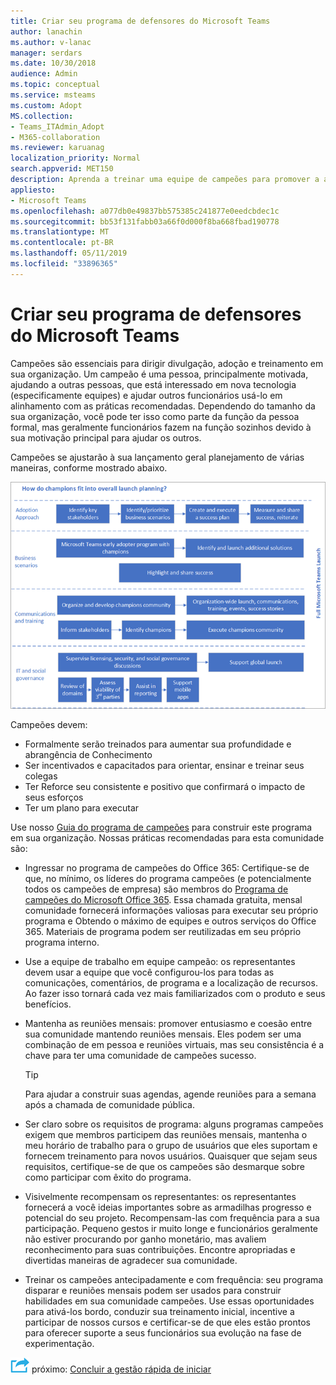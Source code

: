 ```yaml
---
title: Criar seu programa de defensores do Microsoft Teams
author: lanachin
ms.author: v-lanac
manager: serdars
ms.date: 10/30/2018
audience: Admin
ms.topic: conceptual
ms.service: msteams
ms.custom: Adopt
MS.collection:
- Teams_ITAdmin_Adopt
- M365-collaboration
ms.reviewer: karuanag
localization_priority: Normal
search.appverid: MET150
description: Aprenda a treinar uma equipe de campeões para promover a adoção de equipes.
appliesto:
- Microsoft Teams
ms.openlocfilehash: a077db0e49837bb575385c241877e0eedcbdec1c
ms.sourcegitcommit: bb53f131fabb03a66f0d000f8ba668fbad190778
ms.translationtype: MT
ms.contentlocale: pt-BR
ms.lasthandoff: 05/11/2019
ms.locfileid: "33896365"
---
```

# <a name="create-your-champions-program-for-microsoft-teams"></a>Criar seu programa de defensores do Microsoft Teams

Campeões são essenciais para dirigir divulgação, adoção e treinamento em sua organização. Um campeão é uma pessoa, principalmente motivada, ajudando a outras pessoas, que está interessado em nova tecnologia (especificamente equipes) e ajudar outros funcionários usá-lo em alinhamento com as práticas recomendadas. Dependendo do tamanho da sua organização, você pode ter isso como parte da função da pessoa formal, mas geralmente funcionários fazem na função sozinhos devido à sua motivação principal para ajudar os outros.

Campeões se ajustarão à sua lançamento geral planejamento de várias maneiras, conforme mostrado abaixo.

![Campeões e planejamento de lançamento](media/teams-adoption-champions.png)

Campeões devem:

- Formalmente serão treinados para aumentar sua profundidade e abrangência de Conhecimento
- Ser incentivados e capacitados para orientar, ensinar e treinar seus colegas
- Ter Reforce seu consistente e positivo que confirmará o impacto de seus esforços
- Ter um plano para executar

Use nosso [Guia do programa de campeões](https://go.microsoft.com/fwlink/?linkid=854665) para construir este programa em sua organização. Nossas práticas recomendadas para esta comunidade são:

- Ingressar no programa de campeões do Office 365: Certifique-se de que, no mínimo, os líderes do programa campeões (e potencialmente todos os campeões de empresa) são membros do [Programa de campeões do Microsoft Office 365](https://aka.ms/O365Champions). Essa chamada gratuita, mensal comunidade fornecerá informações valiosas para executar seu próprio programa e Obtendo o máximo de equipes e outros serviços do Office 365. Materiais de programa podem ser reutilizadas em seu próprio programa interno.

- Use a equipe de trabalho em equipe campeão: os representantes devem usar a equipe que você configurou-los para todas as comunicações, comentários, de programa e a localização de recursos.  Ao fazer isso tornará cada vez mais familiarizados com o produto e seus benefícios.

- Mantenha as reuniões mensais: promover entusiasmo e coesão entre sua comunidade mantendo reuniões mensais. Eles podem ser uma combinação de em pessoa e reuniões virtuais, mas seu consistência é a chave para ter uma comunidade de campeões sucesso.

    > [!TIP]
    > Para ajudar a construir suas agendas, agende reuniões para a semana após a chamada de comunidade pública. 

- Ser claro sobre os requisitos de programa: alguns programas campeões exigem que membros participem das reuniões mensais, mantenha o meu horário de trabalho para o grupo de usuários que eles suportam e fornecem treinamento para novos usuários. Quaisquer que sejam seus requisitos, certifique-se de que os campeões são desmarque sobre como participar com êxito do programa.

- Visivelmente recompensam os representantes: os representantes fornecerá a você ideias importantes sobre as armadilhas progresso e potencial do seu projeto. Recompensam-las com frequência para a sua participação. Pequeno gestos ir muito longe e funcionários geralmente não estiver procurando por ganho monetário, mas avaliem reconhecimento para suas contribuições. Encontre apropriadas e divertidas maneiras de agradecer sua comunidade. 

- Treinar os campeões antecipadamente e com frequência: seu programa disparar e reuniões mensais podem ser usados para construir habilidades em sua comunidade campeões. Use essas oportunidades para ativá-los bordo, conduzir sua treinamento inicial, incentive a participar de nossos cursos e certificar-se de que eles estão prontos para oferecer suporte a seus funcionários sua evolução na fase de experimentação.  

![Ícone de etapas próximo](media/teams-adoption-next-icon.png) próximo: [Concluir a gestão rápida de iniciar](teams-adoption-governance-quick-start.md)

